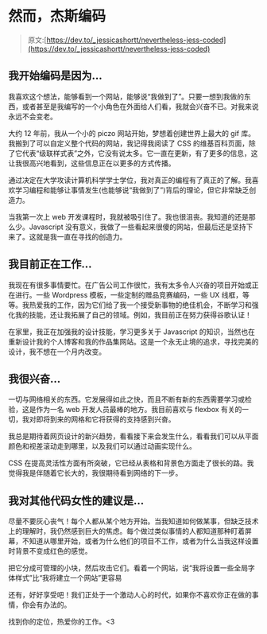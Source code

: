 # 然而，杰斯编码

> 原文:[https://dev.to/_jessicashortt/nevertheless-jess-coded](https://dev.to/_jessicashortt/nevertheless-jess-coded)

## 我开始编码是因为...

我喜欢这个想法，能够看到一个网站，能够说“我做到了”。只要一想到我做的东西，或者甚至是我编写的一个小角色在外面给人们看，我就会兴奋不已。对我来说永远不会变老。

大约 12 年前，我从一个小的 piczo 网站开始，梦想着创建世界上最大的 gif 库。我搬到了可以自定义整个代码的网站，我记得我阅读了 CSS 的维基百科页面，除了它代表“级联样式表”之外，它没有说太多。它一直在更新，有了更多的信息，这让我很高兴地看到，这些信息正在以更多的方式传播。

通过决定在大学攻读计算机科学学士学位，我对真正的编程有了真正的了解。我喜欢学习编程和能够让事情发生(也能够说“我做到了”)背后的理论，但它非常缺乏创造力。

当我第一次上 web 开发课程时，我就被吸引住了。我也很沮丧。我知道的还是那么少。Javascript 没有意义，我做了一些看起来很傻的网站，但最后还是坚持下来了。这就是我一直在寻找的创造力。

## 我目前正在工作...

我现在有很多事情要忙。在广告公司工作很忙，我有太多令人兴奋的项目开始或正在进行。一些 Wordpress 模板，一些定制的赠品竞赛编码，一些 UX 线框，等等。我热爱我的工作，因为它们给了我一个接受新事物的绝佳机会，不断学习和强化我的技能，还让我拓展了自己的领域。例如，我目前正在努力获得谷歌认证！

在家里，我正在加强我的设计技能，学习更多关于 Javascript 的知识，当然也在重新设计我的个人博客和我的作品集网站。这是一个永无止境的追求，寻找完美的设计，我不想在一个月内改变。

## 我很兴奋...

一切与网络相关的东西。它发展得如此之快，而且不断有新的东西需要学习或检验，这是作为一名 web 开发人员最棒的地方。我目前喜欢与 flexbox 有关的一切，我对即将到来的网格和它将获得的支持感到兴奋。

我总是期待着网页设计的新兴趋势，看看接下来会发生什么，看看我们可以从平面颜色和视差滚动走到哪里，以及我们可以通过动画实现什么。

CSS 在提高灵活性方面有所突破，它已经从表格和背景色方面走了很长的路。我觉得我是伴随着它长大的，我很期待看到网络的下一步。

## 我对其他代码女性的建议是...

尽量不要灰心丧气！每个人都从某个地方开始。当我知道如何做某事，但缺乏技术上的理解时，我仍然感到巨大的焦虑。每个做过类似事情的人都知道那种盯着屏幕，不知道从哪里开始，或者为什么他们的项目不工作，或者为什么当我这样设置时背景不变成红色的感觉。

把它分成可管理的小块，然后攻击它们。看着一个网站，说“我将设置一些全局字体样式”比“我将建立一个网站”更容易

还有，好好享受吧！我们正处于一个激动人心的时代，如果你不喜欢你正在做的事情，你会有办法的。

找到你的定位，热爱你的工作。<3